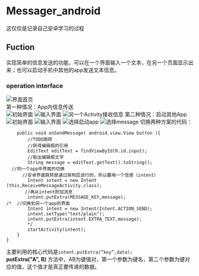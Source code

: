 # Messager_android  
这仅仅是记录自己安卓学习的过程  
## Fuction  
实现简单的信息发送的功能，可以在一个界面输入一个文本，在另一个页面显示出来；也可以启动手机中其他的app发送文本信息。  
### operation interface  
![界面首页](https://ftp.bmp.ovh/imgs/2021/05/b8a60aeee21a04b0.png=400×300)  
第一种情况：App内信息传送  
![初始界面](https://ftp.bmp.ovh/imgs/2021/05/9e47cf4dd7080f42.png=400×300)
![输入界面](https://ftp.bmp.ovh/imgs/2021/05/9e47cf4dd7080f42.png=400×300)
 ![另一个Activity接收信息](https://ftp.bmp.ovh/imgs/2021/05/c4b7680c9f26b7d8.png=400×300)
第二种情况：启动其他App
![初始界面](https://ftp.bmp.ovh/imgs/2021/05/9e47cf4dd7080f42.png=400×300)
![输入界面](https://ftp.bmp.ovh/imgs/2021/05/9e47cf4dd7080f42.png=400×300)
![选择启动app](https://ftp.bmp.ovh/imgs/2021/05/5874a36e2c0b7d2c.png=400×300)
![选择message](https://ftp.bmp.ovh/imgs/2021/05/e52c522de6577dcd.png=400×300)
切换两种方案的代码：
```
    public void onSendMessage( android.view.View button ){
        //TODO跳转
        //获得编辑框的引用
        EditText editText = findViewById(R.id.input);
        //取出编辑框文字
        String message = editText.getText().toString();
  //同一个app中界面的切换
      //安卓界面跳转是通过架构层进行的，所以要用一个信使（intent）
        Intent intent = new Intent (this,ReceiveMessageActivity.class);
       //再从intent附加消息
        intent.putExtra(MESSAGE_KEY,message);
/*  //切换到另一个app的界面
        Intent intent = new Intent(Intent.ACTION_SEND);
        intent.setType("text/plain");
        intent.putExtra(intent.EXTRA_TEXT,message);
        */
        startActivity(intent);
    }
}
```
主要利用的核心代码是`intent.putExtra(“key”,data);`  
**putExtra("A", B)** 方法中，AB为键值对，第一个参数为键名，第二个参数为键对应的值，这个值才是真正要传递的数据。
